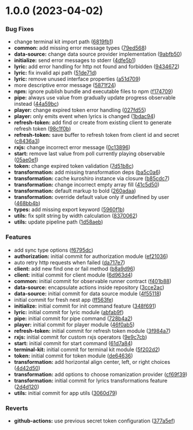 # 1.0.0 (2023-04-02)


### Bug Fixes

* change terminal kit import path ([6819fb1](https://github.com/lyricstify/lyricstify/commit/6819fb1d9adc3c14a1e327b9ea9c6a0a75f1bcd5))
* **common:** add missing error message types ([79ed568](https://github.com/lyricstify/lyricstify/commit/79ed5682a0c369f71274ed3cda4ee0a3cd28b74a))
* **data-source:** change data source provider implementation ([9abfb50](https://github.com/lyricstify/lyricstify/commit/9abfb508b108c5c320868e5a4f21f5db5aa653a2))
* **initialize:** send error messages to stderr ([4dfe5b1](https://github.com/lyricstify/lyricstify/commit/4dfe5b1194543191a6d68cffe6c6a023c2cbe250))
* **lyric:** add error handling for http not found and forbidden ([9434672](https://github.com/lyricstify/lyricstify/commit/9434672a4e1dad386d20d928fe9b362912d2b7bc))
* **lyric:** fix invalid api path ([51de71d](https://github.com/lyricstify/lyricstify/commit/51de71d55548414a44f7840ebd1e3a48fbaeca13))
* **lyric:** remove unused interface properties ([a51d709](https://github.com/lyricstify/lyricstify/commit/a51d709d961e0f9c41977a14c80d82bf22fe4e8c))
* more descriptive error message ([5871f24](https://github.com/lyricstify/lyricstify/commit/5871f2421047f7eaf23dd44a6ba7071b57e493e4))
* **npm:** ignore publish bundle and executable files to npm ([f174709](https://github.com/lyricstify/lyricstify/commit/f174709f0b84b253aac4003f91d4efd443bb83ef))
* **pipe:** always use value from gradually update progress observable instead ([44a59bc](https://github.com/lyricstify/lyricstify/commit/44a59bc8ed1370389136d1679d5c163408e0fa46))
* **player:** change expired token error handling ([027fd55](https://github.com/lyricstify/lyricstify/commit/027fd55bd65d3295eb5bc6e2859b1d4e1e09f807))
* **player:** only emits event when lyrics is changed ([1bdac94](https://github.com/lyricstify/lyricstify/commit/1bdac946297d0213e70525014375d560f2d45bf4))
* **refresh-token:** add find or create from existing client to generate refresh token ([98c1f0b](https://github.com/lyricstify/lyricstify/commit/98c1f0bc3cde8d35f38e3758a0872218be9d1fc2))
* **refresh-token:** save buffer to refresh token from client id and secret ([c8436a3](https://github.com/lyricstify/lyricstify/commit/c8436a35ec117a3ba955e2001bd8a2d8a92ca082))
* **rxjs:** change incorrect error message ([0c13896](https://github.com/lyricstify/lyricstify/commit/0c1389646238a4c954e3fea0a35d18869d586e5f))
* **start:** remove last value from poll currently playing observable ([05ae0e1](https://github.com/lyricstify/lyricstify/commit/05ae0e1b49a70addfb1d2e324ec3da9c6413398d))
* **token:** change expired token validation ([7d51b8c](https://github.com/lyricstify/lyricstify/commit/7d51b8cf73e47f0e46c3e743574687b5757afdaa))
* **transformation:** add missing transformation deps ([ba5c0a6](https://github.com/lyricstify/lyricstify/commit/ba5c0a60c57927d06dc0c70225e31793051917f6))
* **transformation:** cache kuroshiro instance via closure ([b85cdc7](https://github.com/lyricstify/lyricstify/commit/b85cdc7c6318b7ad4f4765559c1162d307fb37e7))
* **transformation:** change incorrect empty array fill ([41c5d50](https://github.com/lyricstify/lyricstify/commit/41c5d50ab9347ddc6c1ba47c9acfe325abef2451))
* **transformation:** default markup to bold ([260adaa](https://github.com/lyricstify/lyricstify/commit/260adaa4e24a18474d2aab9ba8f5076db572ea01))
* **transformation:** override default value only if undefined by user ([468bb4b](https://github.com/lyricstify/lyricstify/commit/468bb4b4c6b1329352e1d8fa84b37030a153223e))
* **types:** add missing export keyword ([5960f1b](https://github.com/lyricstify/lyricstify/commit/5960f1bf4ad382acfb40cdc5c7a112c439c048da))
* **utils:** fix split string by width calculation ([8370062](https://github.com/lyricstify/lyricstify/commit/8370062c0235e3db03111c4e663a241002687640))
* **utils:** update pipeline path ([1d58aeb](https://github.com/lyricstify/lyricstify/commit/1d58aeb49d4f76c6bab81ad5d8146a862126ef8b))


### Features

* add sync type options ([f6795dc](https://github.com/lyricstify/lyricstify/commit/f6795dc2306395c188f151fb9b209359b2cceabc))
* **authorization:** initial commit for authorization module ([ef21036](https://github.com/lyricstify/lyricstify/commit/ef21036888dbf681c8ad96157e53ead5040e0d48))
* auto retry http requests when failed ([da717e7](https://github.com/lyricstify/lyricstify/commit/da717e70233f47d78d9022a1a7c51e74419a5308))
* **client:** add new find one or fail method ([b8a9d96](https://github.com/lyricstify/lyricstify/commit/b8a9d96ea39b0db6304e7c014f9cf4b27d3ec10f))
* **client:** initial commit for client module ([6d963d4](https://github.com/lyricstify/lyricstify/commit/6d963d47305370ee5b3040594c8f61d2e57c57e0))
* **common:** initial commit for observable runner contract ([f401b88](https://github.com/lyricstify/lyricstify/commit/f401b884ce4e95b1ef7dcae54d7a96b33a707b7c))
* **data-source:** encapsulate actions inside repository ([3cce2ac](https://github.com/lyricstify/lyricstify/commit/3cce2ac0414bbf72aa15842597b32e46bd6db463))
* **data-source:** initial commit for data source module ([4f55118](https://github.com/lyricstify/lyricstify/commit/4f55118cb1282a2b8fee6e59044de448c9c8d78f))
* initial commit for fresh nest app ([ff563fe](https://github.com/lyricstify/lyricstify/commit/ff563fe263bc4ab141e76959d79bd74dddff9ce1))
* **initialize:** initial commit for init command feature ([348f691](https://github.com/lyricstify/lyricstify/commit/348f69190aa9e50b6d5522b1f75accc53dc02c5c))
* **lyric:** initial commit for lyric module ([abfab9f](https://github.com/lyricstify/lyricstify/commit/abfab9f83107ed3a2faf267200bf18152e0f5bd6))
* **pipe:** initial commit for pipe command ([728b4a2](https://github.com/lyricstify/lyricstify/commit/728b4a22232e332bdaf592c5a04ee596a63d9e47))
* **player:** initial commit for player module ([46f0ab5](https://github.com/lyricstify/lyricstify/commit/46f0ab5b242ceafae198dde4ba4eaa46a8a6cda0))
* **refresh-token:** initial commit for refresh token module ([3f984a7](https://github.com/lyricstify/lyricstify/commit/3f984a7e0fc76228e78cfb2e83d971bc14308c76))
* **rxjs:** initial commit for custom rxjs operators ([9e9c7cb](https://github.com/lyricstify/lyricstify/commit/9e9c7cbeacd90ef3cd70972a3e4b0b63056618ad))
* **start:** initial commit for start command ([61d7a84](https://github.com/lyricstify/lyricstify/commit/61d7a84f2e049978ddfad59e3ef5e74e47b1a525))
* **terminal-kit:** initial commit for terminal kit module ([5f202d2](https://github.com/lyricstify/lyricstify/commit/5f202d21b66daeb84aaae795258d098fc733241e))
* **token:** initial commit for token module ([de64636](https://github.com/lyricstify/lyricstify/commit/de646363a7efd2bf991110f1c7bf2e61ed0b6efb))
* **transformation:** add horizontal align center, left, or right choices ([4d42d50](https://github.com/lyricstify/lyricstify/commit/4d42d501f4352667fd779805b1292a115c2815d2))
* **transformation:** add options to choose romanization provider ([cf69f39](https://github.com/lyricstify/lyricstify/commit/cf69f394cee83ba44b533c5c13fa2cbd9c6b8c6a))
* **transformation:** initial commit for lyrics transformations feature ([2d4d120](https://github.com/lyricstify/lyricstify/commit/2d4d120f050ed9bcfb562dbc5a77f2d2dfebf6d1))
* **utils:** initial commit for app utils ([3060d79](https://github.com/lyricstify/lyricstify/commit/3060d7906b60b90fa326b4f59d2b99f2443bc622))


### Reverts

* **github-actions:** use previous secret token configuration ([377a5ef](https://github.com/lyricstify/lyricstify/commit/377a5ef8144d156ad60c87136a7c07da085d9c9b))
